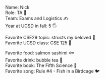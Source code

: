 Name: Nick  
Role: TA 🥷  
Team: Exams and Logistics ✍️  
Year at UCSD in fall: 5 🖐️

Favorite CSE29 topic: structs my beloved 🥰  
Favorite UCSD class: CSE 125 👾

Favorite food: salmon sashimi 🐟  
Favorite drink: bubble tea 🧋  
Favorite book: The Fifth Science 🧪  
Favorite song: Rule #4 - Fish in a Birdcage 🐦
